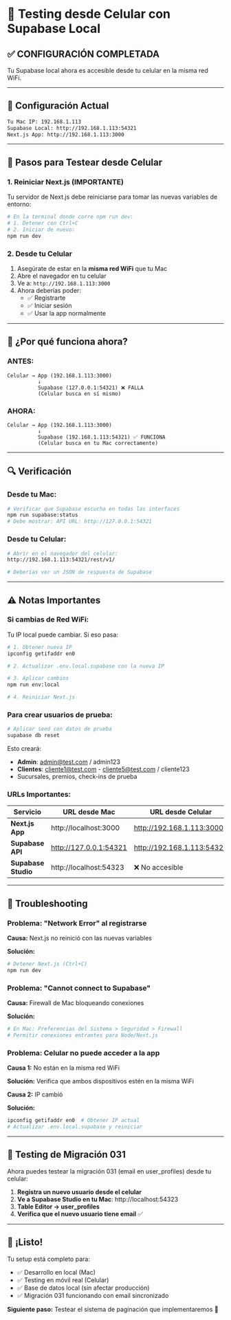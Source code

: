 # 📱 Testing desde Celular con Supabase Local

## ✅ CONFIGURACIÓN COMPLETADA

Tu Supabase local ahora es accesible desde tu celular en la misma red WiFi.

---

## 🔧 Configuración Actual

```bash
Tu Mac IP: 192.168.1.113
Supabase Local: http://192.168.1.113:54321
Next.js App: http://192.168.1.113:3000
```

---

## 🚀 Pasos para Testear desde Celular

### 1. **Reiniciar Next.js (IMPORTANTE)**

Tu servidor de Next.js debe reiniciarse para tomar las nuevas variables de entorno:

```bash
# En la terminal donde corre npm run dev:
# 1. Detener con Ctrl+C
# 2. Iniciar de nuevo:
npm run dev
```

### 2. **Desde tu Celular**

1. Asegúrate de estar en la **misma red WiFi** que tu Mac
2. Abre el navegador en tu celular
3. Ve a: `http://192.168.1.113:3000`
4. Ahora deberías poder:
   - ✅ Registrarte
   - ✅ Iniciar sesión
   - ✅ Usar la app normalmente

---

## 🎯 ¿Por qué funciona ahora?

### ANTES:
```
Celular → App (192.168.1.113:3000)
          ↓
          Supabase (127.0.0.1:54321) ❌ FALLA
          (Celular busca en sí mismo)
```

### AHORA:
```
Celular → App (192.168.1.113:3000)
          ↓
          Supabase (192.168.1.113:54321) ✅ FUNCIONA
          (Celular busca en tu Mac correctamente)
```

---

## 🔍 Verificación

### Desde tu Mac:

```bash
# Verificar que Supabase escucha en todas las interfaces
npm run supabase:status
# Debe mostrar: API URL: http://127.0.0.1:54321
```

### Desde tu Celular:

```bash
# Abrir en el navegador del celular:
http://192.168.1.113:54321/rest/v1/

# Deberías ver un JSON de respuesta de Supabase
```

---

## ⚠️ Notas Importantes

### Si cambias de Red WiFi:

Tu IP local puede cambiar. Si eso pasa:

```bash
# 1. Obtener nueva IP
ipconfig getifaddr en0

# 2. Actualizar .env.local.supabase con la nueva IP

# 3. Aplicar cambios
npm run env:local

# 4. Reiniciar Next.js
```

### Para crear usuarios de prueba:

```bash
# Aplicar seed con datos de prueba
supabase db reset
```

Esto creará:
- **Admin**: admin@test.com / admin123
- **Clientes**: cliente1@test.com - cliente5@test.com / cliente123
- Sucursales, premios, check-ins de prueba

### URLs Importantes:

| Servicio | URL desde Mac | URL desde Celular |
|----------|---------------|-------------------|
| **Next.js App** | http://localhost:3000 | http://192.168.1.113:3000 |
| **Supabase API** | http://127.0.0.1:54321 | http://192.168.1.113:54321 |
| **Supabase Studio** | http://localhost:54323 | ❌ No accesible |

---

## 🐛 Troubleshooting

### Problema: "Network Error" al registrarse

**Causa:** Next.js no reinició con las nuevas variables

**Solución:**
```bash
# Detener Next.js (Ctrl+C)
npm run dev
```

### Problema: "Cannot connect to Supabase"

**Causa:** Firewall de Mac bloqueando conexiones

**Solución:**
```bash
# En Mac: Preferencias del Sistema > Seguridad > Firewall
# Permitir conexiones entrantes para Node/Next.js
```

### Problema: Celular no puede acceder a la app

**Causa 1:** No están en la misma red WiFi

**Solución:** Verifica que ambos dispositivos estén en la misma WiFi

**Causa 2:** IP cambió

**Solución:**
```bash
ipconfig getifaddr en0  # Obtener IP actual
# Actualizar .env.local.supabase y reiniciar
```

---

## 📝 Testing de Migración 031

Ahora puedes testear la migración 031 (email en user_profiles) desde tu celular:

1. **Registra un nuevo usuario desde el celular**
2. **Ve a Supabase Studio en tu Mac**: http://localhost:54323
3. **Table Editor → user_profiles**
4. **Verifica que el nuevo usuario tiene email** ✅

---

## 🎉 ¡Listo!

Tu setup está completo para:
- ✅ Desarrollo en local (Mac)
- ✅ Testing en móvil real (Celular)
- ✅ Base de datos local (sin afectar producción)
- ✅ Migración 031 funcionando con email sincronizado

**Siguiente paso:** Testear el sistema de paginación que implementaremos 🚀
